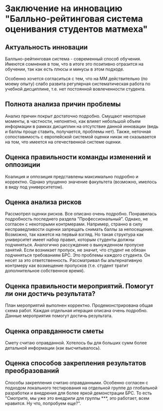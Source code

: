 # Заключение на инновацию "Балльно-рейтинговая система оценивания студентов матмеха"

## Актуальность инновации

Балльно-рейтинговая система - современный способ обучения. Имеются сомнения в том, что в итоге это позитивно отразится на обучении, так как есть плюсы и минусы в этом подходе.

Особенно хочется согласиться с тем, что на ММ действительно (по моему опыту) слабо развита регулярная систематическая работа по учебной дисциплине, т.е. нет постоянной вовлеченности студента.

## Полнота анализа причин проблемы

Анализ причин покрыт достаточно подробно. Смущают некоторые моменты, в частности, непонятно, как влияет небольшой объем информации в рамках дисциплин на отсутствие данной инновации (ведь и баллы проще ставить, получается, проблемы нет). Также, неточная сопоставимость с европейской системой оценки никак не сказывается на том, что имеется на отечественной системе оценки.

## Оценка правильности команды изменений и оппозиции

Коалиция и оппозиция представлены максимально подробно и корректно. Однако упущенно значение факультета (возможно, имелось в виду под университетом).

## Оценка анализа рисков

Рассмотрел оценки рисков. Все описано очень подробно. Понравилась подробность последнего раздела "Профессиональный". Однако, не согласен с некоторыми контрмерами. Например, странно в силу несправедливости оценки запрещать снимать баллы за непосещение. Возможно, так кажется на первый взгляд. Но такая структура как университет имеет набор правил, которым студенты должны подчиняться. Аналогично рассуждение о вынужденном пропуске занятий. Если возникает пропуск, не значит, что студент не обязан подчиняться требованиям БРС. Это проблемы каждого студента. Он несет за это ответственность. Рассматривал бы альтернативную контрмеру как возмещение пропусков (т.е. студент тратит дополнительное собственное время).

## Оценка правильности мероприятий. Помогут ли они достичь результата?

План мероприятий выполнен корректно. Продемонстрирована общая схема работ.
Каждая отдельная итерация описана очень подробно. Данные мероприятия помогут достичь результата.

## Оценка оправданности сметы

Смету считаю оправданной. Хотелось бы для больших сумм более детальной информации (как высчитывалось).

## Оценка способов закрепления результатов преобразований

Способы закрепления считаю оправданными. Особенно согласен с подходом локального тестирования на отдельной группе до глобальной разработки и внедрения для более яркой демонстрации БРС. То есть "Смотрите, мы уже это внедрили для группы ***, это работает, всем нравится. Ну что, попробуем еще?".